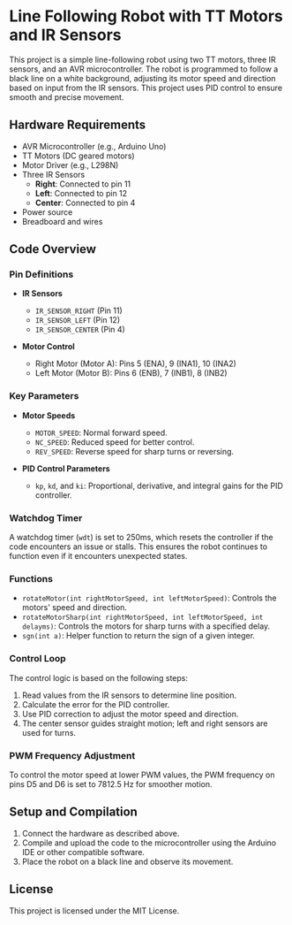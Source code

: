 # Line Following Robot with TT Motors and IR Sensors

This project is a simple line-following robot using two TT motors, three IR sensors, and an AVR microcontroller. The robot is programmed to follow a black line on a white background, adjusting its motor speed and direction based on input from the IR sensors. This project uses PID control to ensure smooth and precise movement.

## Hardware Requirements

- AVR Microcontroller (e.g., Arduino Uno)
- TT Motors (DC geared motors)
- Motor Driver (e.g., L298N)
- Three IR Sensors
  - **Right**: Connected to pin 11
  - **Left**: Connected to pin 12
  - **Center**: Connected to pin 4
- Power source
- Breadboard and wires

## Code Overview

### Pin Definitions

- **IR Sensors**
  - `IR_SENSOR_RIGHT` (Pin 11)
  - `IR_SENSOR_LEFT` (Pin 12)
  - `IR_SENSOR_CENTER` (Pin 4)

- **Motor Control**
  - Right Motor (Motor A): Pins 5 (ENA), 9 (INA1), 10 (INA2)
  - Left Motor (Motor B): Pins 6 (ENB), 7 (INB1), 8 (INB2)

### Key Parameters

- **Motor Speeds**
  - `MOTOR_SPEED`: Normal forward speed.
  - `NC_SPEED`: Reduced speed for better control.
  - `REV_SPEED`: Reverse speed for sharp turns or reversing.

- **PID Control Parameters**
  - `kp`, `kd`, and `ki`: Proportional, derivative, and integral gains for the PID controller.

### Watchdog Timer

A watchdog timer (`wdt`) is set to 250ms, which resets the controller if the code encounters an issue or stalls. This ensures the robot continues to function even if it encounters unexpected states.

### Functions

- `rotateMotor(int rightMotorSpeed, int leftMotorSpeed)`: Controls the motors' speed and direction.
- `rotateMotorSharp(int rightMotorSpeed, int leftMotorSpeed, int delayms)`: Controls the motors for sharp turns with a specified delay.
- `sgn(int a)`: Helper function to return the sign of a given integer.

### Control Loop

The control logic is based on the following steps:
1. Read values from the IR sensors to determine line position.
2. Calculate the error for the PID controller.
3. Use PID correction to adjust the motor speed and direction.
4. The center sensor guides straight motion; left and right sensors are used for turns.

### PWM Frequency Adjustment

To control the motor speed at lower PWM values, the PWM frequency on pins D5 and D6 is set to 7812.5 Hz for smoother motion.

## Setup and Compilation

1. Connect the hardware as described above.
2. Compile and upload the code to the microcontroller using the Arduino IDE or other compatible software.
3. Place the robot on a black line and observe its movement.

## License

This project is licensed under the MIT License.
